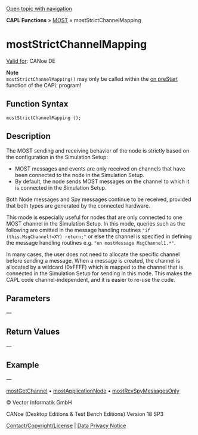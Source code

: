 [Open topic with navigation](../../../../../CANoeDEFamily.htm#Topics/CAPLFunctions/MOST/Functions/CAPLfunctionMOSTStrictChannelMapping.md)

**CAPL Functions** » [MOST](../CAPLfunctionsMOSTOverview.md) » mostStrictChannelMapping

# mostStrictChannelMapping

[Valid for](../../../Shared/FeatureAvailability.md): CANoe DE

**Note**  
`mostStrictChannelMapping()` may only be called within the [on preStart](../../Other/EventProcedures/CAPLfunctionsEventproceduresMeasurementSystem.md) function of the CAPL program!

## Function Syntax

`mostStrictChannelMapping ();`

## Description

The MOST sending and receiving behavior of the node is strictly based on the configuration in the Simulation Setup:

- MOST messages and events are only received on channels that have been connected to the node in the Simulation Setup.
- By default, the node sends MOST messages on the channel to which it is connected in the Simulation Setup.

Both Node messages and Spy messages continue to be received, provided that both types are generated by the connected hardware.

This mode is especially useful for nodes that are only connected to one MOST channel in the Simulation Setup. In this mode, queries such as the following are omitted in the message handling routines `"if (this.MsgChannel!=XY) return;"` or else the channel is specified in defining the message handling routines e.g. `"on mostMessage MsgChannel1.*"`.

In many cases, the user does not need to allocate the specific channel before sending a message. When a message is created, the channel is allocated by a wildcard (0xFFFF) which is mapped to the channel that is connected in the Simulation Setup for sending in this mode. This makes the CAPL code channel-independent, and it is easier to re-use the code.

## Parameters

—

## Return Values

—

## Example

—

[mostGetChannel](CAPLfunctionMOSTGetChannel.md) • [mostApplicationNode](CAPLfunctionMOSTApplicationNode.md) • [mostRcvSpyMessagesOnly](CAPLfunctionMOSTRCVSpyMessagesOnly.md)

© Vector Informatik GmbH

CANoe (Desktop Editions & Test Bench Editions) Version 18 SP3

[Contact/Copyright/License](../../../Shared/ContactCopyrightLicense.md) | [Data Privacy Notice](https://www.vector.com/int/en/company/get-info/privacy-policy/)
